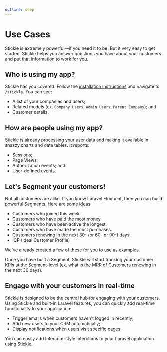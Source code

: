 ```yaml
---
outline: deep
---
```


# Use Cases

Stickle is extremely powerful&mdash;if you need it to be. But it very easy to get started. Stickle helps you answer questions you have about your customers and put that information to work for you.

## Who is using my app?

Stickle has you covered. Follow the [installation instructions](/guide/installation.md) and navigate to `/stickle`. You can see:

-   A list of your companies and users;
-   Related models (ex. `Company Users`, `Admin Users`, `Parent Company`); and
-   Customer details.

## How are people using my app?

Stickle is already processing your user data and making it available in snazzy charts and data tables. It reports:

-   Sessions; <Badge type="warning" text="Coming Soon!" />
-   Page Views;
-   Authorization events; and
-   User-defined events.

## Let's Segment your customers!

Not all customers are alike. If you know Laravel Eloquent, then you can build powerful Segments. Here are some ideas:

-   Customers who joined this week.
-   Customers who have paid the most money.
-   Customers who have been active the longest.
-   Customers who have made the most purchases.
-   Customers renewing in the next 30- (or 60- or 90-) days.
-   ICP (Ideal Customer Profile)

We've already created a few of these for you to use as examples.

Once you have built a Segment, Stickle will start tracking your customer KPIs at the Segment-level (ex. what is the MRR of Customers renewing in the next 30 days).

## Engage with your customers in real-time

Stickle is designed to be the central hub for engaging with your customers. Using Stickle and built-in Laravel features, you can quickly add real-time functionality to your application:

-   Trigger emails when customers haven't logged in recently;
-   Add new users to your CRM automatically;
-   Display notifications when users visit specific pages.

You can easily add Intercom-style interctions to your Laravel application using Stickle.
